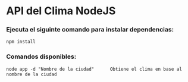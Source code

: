 # API del Clima NodeJS


### Ejecuta el siguinte comando para instalar dependencias:
```
npm install
```

### Comandos disponibles:
```
node app -d "Nombre de la ciudad"      Obtiene el clima en base al nombre de la ciudad
```


